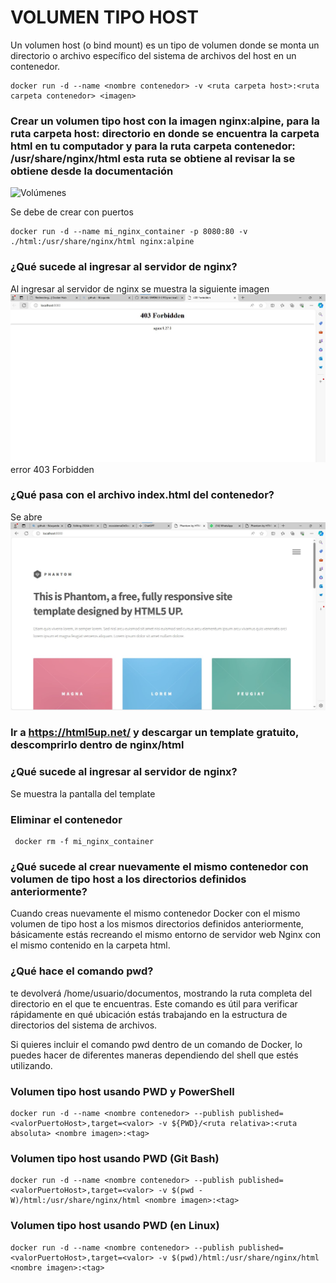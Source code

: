 # VOLUMEN TIPO HOST
Un volumen host (o bind mount) es un tipo de volumen donde se monta un directorio o archivo específico del sistema de archivos del host en un contenedor.

```
docker run -d --name <nombre contenedor> -v <ruta carpeta host>:<ruta carpeta contenedor> <imagen> 
```

### Crear un volumen tipo host con la imagen nginx:alpine, para la ruta carpeta host: directorio en donde se encuentra la carpeta html en tu computador y para la ruta carpeta contenedor: /usr/share/nginx/html esta ruta se obtiene al revisar la se obtiene desde la documentación
![Volúmenes](imagenes/volumen-host.PNG)

Se debe de crear con puertos 

```
docker run -d --name mi_nginx_container -p 8080:80 -v ./html:/usr/share/nginx/html nginx:alpine
```


### ¿Qué sucede al ingresar al servidor de nginx?
Al ingresar al servidor de nginx se muestra la siguiente imagen
![Imagen](imagenes/A.jpg)
error 403 Forbidden

### ¿Qué pasa con el archivo index.html del contenedor?
Se abre
![Imagen](imagenes/B.jpg)


### Ir a https://html5up.net/ y descargar un template gratuito, descomprirlo dentro de nginx/html
### ¿Qué sucede al ingresar al servidor de nginx?
Se muestra la pantalla del template

### Eliminar el contenedor
```
 docker rm -f mi_nginx_container
```

### ¿Qué sucede al crear nuevamente el mismo contenedor con volumen de tipo host a los directorios definidos anteriormente?

Cuando creas nuevamente el mismo contenedor Docker con el mismo volumen de tipo host a los mismos directorios definidos anteriormente, básicamente estás recreando el mismo entorno de servidor web Nginx con el mismo contenido en la carpeta html.

### ¿Qué hace el comando pwd?
te devolverá /home/usuario/documentos, mostrando la ruta completa del directorio en el que te encuentras. Este comando es útil para verificar rápidamente en qué ubicación estás trabajando en la estructura de directorios del sistema de archivos.

Si quieres incluir el comando pwd dentro de un comando de Docker, lo puedes hacer de diferentes maneras dependiendo del shell que estés utilizando.


### Volumen tipo host usando PWD y PowerShell
```
docker run -d --name <nombre contenedor> --publish published=<valorPuertoHost>,target=<valor> -v ${PWD}/<ruta relativa>:<ruta absoluta> <nombre imagen>:<tag> 
```

### Volumen tipo host usando PWD (Git Bash)

```
docker run -d --name <nombre contenedor> --publish published=<valorPuertoHost>,target=<valor> -v $(pwd -W)/html:/usr/share/nginx/html <nombre imagen>:<tag> 
```

### Volumen tipo host usando PWD (en Linux)

```
docker run -d --name <nombre contenedor> --publish published=<valorPuertoHost>,target=<valor> -v $(pwd)/html:/usr/share/nginx/html <nombre imagen>:<tag> 
```

